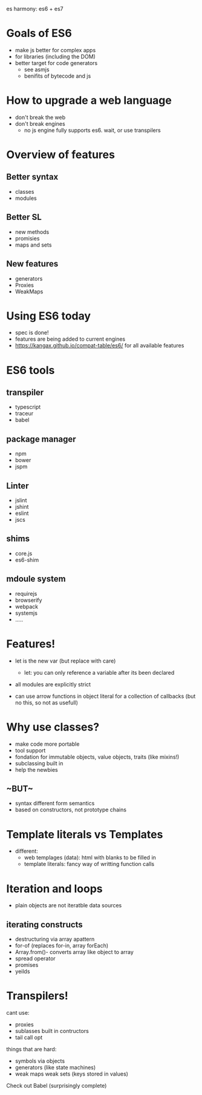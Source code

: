 es harmony: es6 + es7

Goals of ES6
===============
* make js better for complex apps
* for libraries (including the DOM)
* better target for code generators
    - see asmjs
    - benifits of bytecode and js

How to upgrade a web language
===============
* don't break the web
* don't break engines 
    - no js engine fully supports es6. wait, or use transpilers

Overview of features
===============
Better syntax
---------------
* classes
* modules

Better SL
---------------
* new methods
* promisies
* maps and sets

New features
---------------
* generators
* Proxies
* WeakMaps

Using ES6 today
===============
* spec is done!
* features are being added to current engines
* https://kangax.github.io/compat-table/es6/ for all available features

ES6 tools
==============
transpiler
--------------
* typescript
* traceur
* babel

package manager
---------------
* npm
* bower
* jspm

Linter
--------------
* jslint
* jshint
* eslint
* jscs

shims
-------------
* core.js
* es6-shim

mdoule system
-------------
* requirejs
* browserify
* webpack
* systemjs
* .....

Features!
=============

* let is the new var (but replace with care)
    - let: you can only reference a variable after its been declared

* all modules are explicitly strict
* can use arrow functions in object literal for a collection of callbacks (but no this, so not as usefull)

Why use classes?
================
* make code more portable
* tool support
* fondation for immutable objects, value objects, traits (like mixins!)
* subclassing built in
* help the newbies

~BUT~
---------------
* syntax different form semantics
* based on constructors, not prototype chains

Template literals vs Templates
===============
* different:
    - web templages (data): html with blanks to be filled in
    - template literals: fancy way of writting function calls

Iteration and loops
====================
* plain objects are not iteratble data sources

iterating constructs
------------
* destructuring via array apattern
* for-of (replaces for-in, array forEach)
* Array.from()- converts array like object to array
* spread operator
* promises 
* yeilds

Transpilers!
=======
cant use:
* proxies
* sublasses built in contructors
* tail call opt

things that are hard:
* symbols via objects
* generators (like state machines)
* weak maps weak sets (keys stored in values)

Check out Babel (surprisingly complete)

